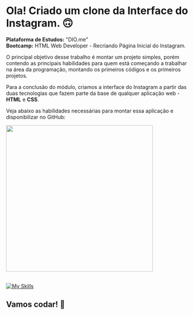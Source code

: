 # Ola! Criado um clone da Interface do Instagram. 🙃

<strong>Plataforma de Estudos:</strong> "DIO.me"<br>
<strong>Bootcamp:</strong> HTML Web Developer - Recriando Página Inicial do Instagram.

O principal objetivo desse trabalho é montar um projeto simples, porém contendo as principais habilidades para quem está começando a trabalhar na área da programação, montando os primeiros códigos e os primeiros projetos.

Para a conclusão do módulo, criamos a interface do Instagram a partir das duas tecnologias que fazem parte da base de qualquer aplicação web - <strong>HTML</strong> e <strong>CSS</strong>.

Veja abaixo as habilidades necessárias para montar essa aplicação e disponibilizar no GitHub: </br>

<div align="left">
<img src="https://user-images.githubusercontent.com/25811685/177084470-6c16f7f5-b5ba-4b79-85f5-561fe3f43a7a.png" width="400px" />
</div></br>

[![My Skills](https://skillicons.dev/icons?i=html,css,git)](https://skillicons.dev)

## Vamos codar! 🚀
